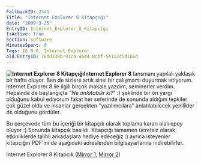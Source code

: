 ```yaml
---
FallbackID: 2341
Title: "Internet Explorer 8 Kitapçığı"
date: "2009-3-25"
EntryID: Internet_Explorer_8_Kitapcigi
IsActive: True
Section: software
MinutesSpent: 0
Tags: IE 8.0, Internet Explorer
old.EntryID: 76dd338b-91ca-4b44-8cbf-5e112c5d1b6d
---
```

**![Internet Explorer 8
Kitapçığı](media/Internet_Explorer_8_Kitapcigi/24032009_1.jpg)Internet
Explorer 8** lansmanı yapılalı yaklaşık bir hafta oluyor. Ben de sizlere
artık sinsi bir çalışmamı duyurmak istiyorum. Internet Explorer 8 ile
ilgili birçok makale yazdım, seminerler verdim. Hepsinde de başlangıçta
"*Ne anlatabilir ki?*" :) şeklinde bir ön yargı olduğunu kabul ediyorum
fakat her seferinde de sonunda aldığım tepkiler çok güzel oldu ve
insanlar gerçekten "yazılımcılara" anlatılabilecek yenilikler de
olduğunu gördüler.

Bu çerçevede tüm bu içeriği bir kitapçık olarak toplama kararı alalı
epey oluyor :) Sonunda kitapçık basıldı. Kitapçığı tamamen ücretsiz
olarak etkinliklerde talihli arkadaşlara hediye edeceğiz :) ayrıca
isteyenler kitapçığın PDF'ini de aşağıdaki adreslerden bilgisayarlarına
indirebilirler.

Internet Explorer 8 Kitapçık ([Mirror
1](http://www.kodlab.com/web-internet/50-internet-explorer-8.html),
[Mirror 2](media/Internet_Explorer_8_Kitapcigi/ie8_ebook_tr.pdf))


